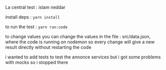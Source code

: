 La central test : islam neddar

install deps : 
    ```
    yarn install
    ``` 

to run the test : 
    ```
    yarn run:code
    ```

to change values you can change the values in the file : src/data.json, where the code is running
on nodemon so every change will give a new result directly without restarting the code


i wanted to add tests to test the annonce services but i got some problems with mocks
so i stopped there